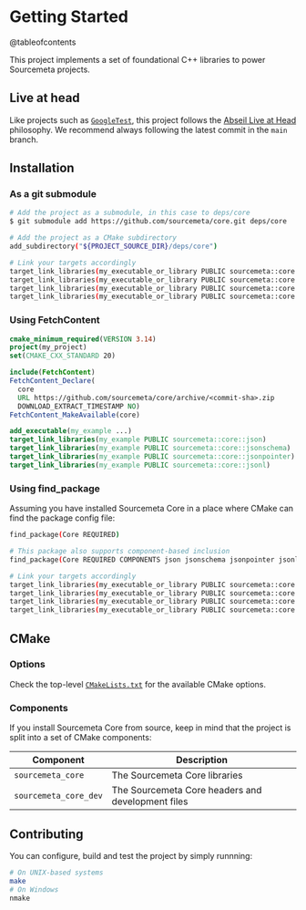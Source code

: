Getting Started
===============

@tableofcontents

This project implements a set of foundational C++ libraries to power Sourcemeta
projects.

Live at head
------------

Like projects such as [`GoogleTest`](https://github.com/google/googletest),
this project follows the [Abseil Live at
Head](https://abseil.io/about/philosophy#upgrade-support) philosophy. We
recommend always following the latest commit in the `main` branch.

Installation
------------

### As a git submodule

```sh
# Add the project as a submodule, in this case to deps/core
$ git submodule add https://github.com/sourcemeta/core.git deps/core

# Add the project as a CMake subdirectory
add_subdirectory("${PROJECT_SOURCE_DIR}/deps/core")

# Link your targets accordingly
target_link_libraries(my_executable_or_library PUBLIC sourcemeta::core::json)
target_link_libraries(my_executable_or_library PUBLIC sourcemeta::core::jsonschema)
target_link_libraries(my_executable_or_library PUBLIC sourcemeta::core::jsonpointer)
target_link_libraries(my_executable_or_library PUBLIC sourcemeta::core::jsonl)
```

### Using FetchContent

```cmake
cmake_minimum_required(VERSION 3.14)
project(my_project)
set(CMAKE_CXX_STANDARD 20)

include(FetchContent)
FetchContent_Declare(
  core
  URL https://github.com/sourcemeta/core/archive/<commit-sha>.zip
  DOWNLOAD_EXTRACT_TIMESTAMP NO)
FetchContent_MakeAvailable(core)

add_executable(my_example ...)
target_link_libraries(my_example PUBLIC sourcemeta::core::json)
target_link_libraries(my_example PUBLIC sourcemeta::core::jsonschema)
target_link_libraries(my_example PUBLIC sourcemeta::core::jsonpointer)
target_link_libraries(my_example PUBLIC sourcemeta::core::jsonl)
```

### Using find_package

Assuming you have installed Sourcemeta Core in a place where CMake can find the
package config file:

```sh
find_package(Core REQUIRED)

# This package also supports component-based inclusion
find_package(Core REQUIRED COMPONENTS json jsonschema jsonpointer jsonl)

# Link your targets accordingly
target_link_libraries(my_executable_or_library PUBLIC sourcemeta::core::json)
target_link_libraries(my_executable_or_library PUBLIC sourcemeta::core::jsonschema)
target_link_libraries(my_executable_or_library PUBLIC sourcemeta::core::jsonpointer)
target_link_libraries(my_executable_or_library PUBLIC sourcemeta::core::jsonl)
```

CMake
-----

### Options

Check the top-level
[`CMakeLists.txt`](https://github.com/sourcemeta/core/blob/main/CMakeLists.txt)
for the available CMake options.

### Components

If you install Sourcemeta Core from source, keep in mind that the project is split
into a set of CMake components:

| Component             | Description                                       |
|-----------------------|---------------------------------------------------|
| `sourcemeta_core`     | The Sourcemeta Core libraries                     |
| `sourcemeta_core_dev` | The Sourcemeta Core headers and development files |

Contributing
------------

You can configure, build and test the project by simply runnning:

```sh
# On UNIX-based systems
make
# On Windows
nmake
```
